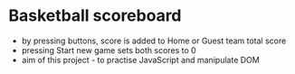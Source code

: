 # Basketball scoreboard

- by pressing buttons, score is added to Home or Guest team total score
- pressing Start new game sets both scores to 0
- aim of this project - to practise JavaScript and manipulate DOM